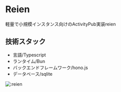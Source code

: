 # Reien
軽量で小規模インスタンス向けのActivityPub実装reien

## 技術スタック
- 言語/Typescript
- ランタイム/Bun
- バックエンドフレームワーク/hono.js
- データベース/sqlite

![:reien](https://count.getloli.com/@reien?name=reien&theme=gelbooru&padding=8&offset=0&align=center&scale=1&pixelated=1&darkmode=auto)
